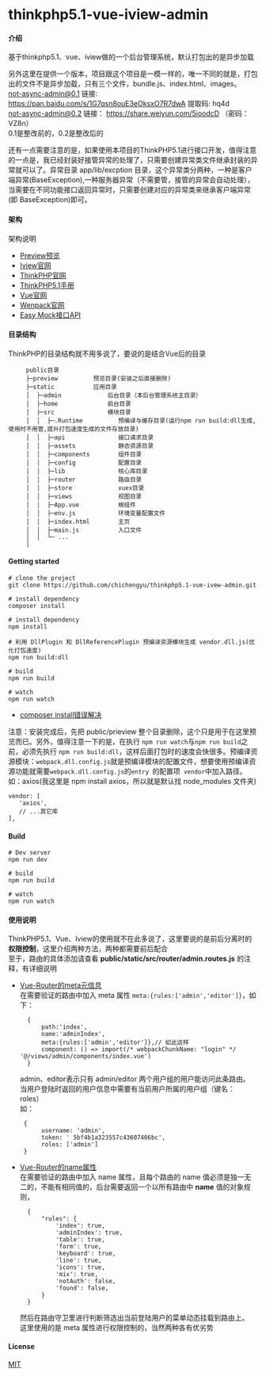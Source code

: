 # thinkphp5.1-vue-iview-admin

#### 介绍

基于thinkphp5.1、vue、iview做的一个后台管理系统，默认打包出的是异步加载

另外这里在提供一个版本，项目跟这个项目是一模一样的，唯一不同的就是，打包出的文件不是异步加载，只有三个文件，bundle.js、index.html、images。  
not-async-admin@0.1 链接: https://pan.baidu.com/s/1G7qsn8ouE3eOksxO7R7dwA 提取码: hq4d  
not-async-admin@0.2 链接： https://share.weiyun.com/5ioodcD （密码：VZ8n）    
0.1是整改前的，0.2是整改后的


还有一点需要注意的是，如果使用本项目的ThinkPHP5.1进行接口开发，值得注意的一点是，我已经封装好接管异常的处理了，只需要创建异常类文件继承封装的异常就可以了。异常目录 app/lib/excption 目录，这个异常类分两种，一种是客户端异常(BaseException),一种服务器异常（不需要管，接管的异常会自动处理），当需要在不同功能接口返回异常时，只需要创建对应的异常类来继承客户端异常(即 BaseException)即可。


#### 架构
架构说明

   + [Preview预览](http://xiaochiwz.gitee.io/thinkphp5.1-vue-ivew-admin)
   + [Iview官网](http://v1.iviewui.com/docs/guide/start)
   + [ThinkPHP官网](http://www.thinkphp.cn/)
   + [ThinkPHP5.1手册](https://www.kancloud.cn/manual/thinkphp5_1/353946)
   + [Vue官网](https://cn.vuejs.org/v2/guide/)
   + [Wenpack官网](https://www.webpackjs.com/)
   + [Easy Mock接口API](https://www.easy-mock.com/project/5bf4b1a323557c43607406bc)

#### 目录结构
   ThinkPHP的目录结构就不用多说了，要说的是结合Vue后的目录  
```  
     public目录  
     ├─preview          预览目录(安装之后直接删除)  
     ├─static           应用目录  
     │  ├─admin             后台目录（本后台管理系统主目录）  
     │  ├─home              前台目录  
     │  ├─src               模块目录  
     │  │  ├─.Runtime          预编译与缓存目录(运行npm run build:dll生成,使用时不用管,提升打包速度生成的文件存放目录)
     │  │  ├─api               接口请求目录  
     │  │  ├─assets            静态资源目录  
     │  │  ├─components        组件目录  
     │  │  ├─config            配置目录  
     │  │  ├─lib               核心库目录  
     │  │  ├─router            路由目录  
     │  │  ├─store             vuex目录  
     │  │  ├─views             视图目录  
     │  │  ├─App.vue           根组件  
     │  │  ├─env.js            环境变量配置文件  
     │  │  ├─index.html        主页    
     │  │  ├─main.js           入口文件    
     │  │  └─ ...              
     │
```

#### Getting started
```
# clone the project
git clone https://github.com/chichengyu/thinkphp5.1-vue-ivew-admin.git

# install dependency
composer install

# install dependency
npm install

# 利用 DllPlugin 和 DllReferencePlugin 预编译资源模块生成 vendor.dll.js(优化打包速度)
npm run build:dll

# build
npm run build

# watch
npm run watch
```  
+ [composer install错误解决](https://beltxman.com/archives/1620.html) 
  
注意：安装完成后，先把 public/prieview 整个目录删除，这个只是用于在这里预览而已。另外，值得注意一下的是，在执行 ```npm run watch```与```npm run build```之前，必须先执行 ```npm run build:dll```，这样后面打包时的速度会快很多。预编译资源模块：```webpack.dll.config.js```就是预编译模块的配置文件，想要使用预编译资源功能就需要```webpack.dll.config.js```的```entry ```的配置项``` vendor```中加入路径。如：axios(我这里是 npm install axios，所以就是默认找 node_modules 文件夹)  

    vendor: [
       'axios',
       // ...其它库
    ],   

#### Build
```
# Dev server
npm run dev  

# build  
npm run build

# watch
npm run watch
```

#### 使用说明
ThinkPHP5.1、Vue、Iview的使用就不在此多说了，这里要说的是前后分离时的 **权限控制**，这里介绍两种方法，两种都需要前后配合  
   至于，路由的具体添加请查看 **public/static/src/router/admin.routes.js** 的注释，有详细说明    
   + [Vue-Router的meta元信息](https://router.vuejs.org/zh/guide/advanced/meta.html)  
        在需要验证的路由中加入 meta 属性 ``` meta:{rules:['admin','editor']} ```，如下：
      ```
        {  
	        path:'index',  
	        name:'adminIndex',  
	        meta:{rules:['admin','editor']},// 如此这样  
	        component: () => import(/* webpackChunkName: "login" */ '@/views/admin/components/index.vue')  
        }  
      ```
      admin、editor表示只有 admin/editor 两个用户组的用户能访问此条路由。  
         当用户登陆时返回的用户信息中需要有当前用户所属的用户组（键名：roles）  
         如：
      ```
       {
	        username: 'admin',
	        token: ' 5bf4b1a323557c43607406bc',
	        roles: ['admin']
       } 
      ```
   + [Vue-Router的name属性](https://router.vuejs.org/zh/guide/essentials/named-routes.html)  
        在需要验证的路由中加入 name 属性，且每个路由的 name 值必须是独一无二的，不能有相同值的，后台需要返回一个以所有路由中 **name** 值的对象规则，
      ```
        {
	        "rules": {
	            'index': true,
	            'adminIndex': true,
	            'table': true,
	            'form': true,
	            'keyboard': true,
	            'line': true,
	            'icons': true,
	            'mix': true,
	            'notAuth': false,
	            'found': false,
	        }
        }
      ```  
        然后在路由守卫里进行判断筛选出当前登陆用户的菜单动态挂载到路由上。  
        这里使用的是 meta 属性进行权限控制的，当然两种各有优劣势 



#### License
[MIT](https://opensource.org/licenses/MIT)
